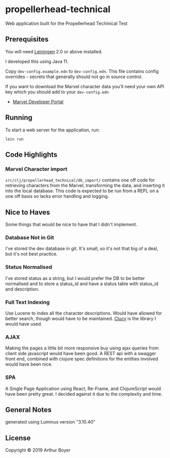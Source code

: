 # propellerhead-technical

Web application built for the Propellerhead Techinical Test

## Prerequisites

You will need [Leiningen][1] 2.0 or above installed.

I developed this using Java 11.

Copy `dev-config.example.edn` to `dev-config.edn`. 
This file contains config overrides - secrets that generally 
should not go in source control.

If you want to download the Marvel character data you'll need your
own API key which you should add to your `dev-config.edn`

- [Marvel Developer Portal][2]

[1]: https://github.com/technomancy/leiningen
[2]: https://developer.marvel.com/docs#!/public/getCreatorCollection_get_0

## Running

To start a web server for the application, run:

    lein run 

## Code Highlights

### Marvel Character import

`src/clj/propellerhead_technical/db_import/` contains one off code
for retrieving characters from the Marvel, transforming the data, 
and inserting it into the local database. This code is expected 
to be run from a REPL on a one off basis so lacks error handling
and logging.

## Nice to Haves

Some things that would be nice to have that I didn't implement.

### Database Not in Git

I've stored the dev database in git. It's small, so it's 
not that big of a deal, but it's not best practice. 

### Status Normalised

I've stored status as a string, but I would prefer the DB to be better
normalised and to store a status_id and have a status table with 
status_id and description.

### Full Text Indexing

Use Lucene to index all the character descriptions. 
Would have allowed for better search, though would have to be maintained.
[Clucy](https://github.com/weavejester/clucy) is the library 
I would have used.

### AJAX

Making the pages a little bit more responsive buy using ajax queries
from client side javascript would have been good. A REST api with a 
swagger front end, combined with clojure spec definitions for the 
entities involved would have been nice.

### SPA

A Single Page Application using React, Re-Frame, and ClojureScript 
would have been pretty great. I decided against it due to the 
complexity and time.

## General Notes

generated using Luminus version "3.10.40"

## License

Copyright © 2019 Arthur Boyer
